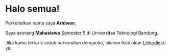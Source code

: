 # Halo semua! 

Perkenalkan nama saya **Aridwan**.<br>

Saya seorang **Mahasiswa** Semester 5 di Universitas Teknologi Bandung.<br>

Jika kamu tertarik untuk berkenalan denganku, silakan ikuti akun [Linkedin](https://www.linkedin.com/in/aridwan-740ba9310/)ku ya.
